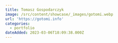 ```yaml
---
title: Tomasz Gospodarczyk
image: /src/content/showcase/_images/gotomi.webp
url: 'https://gotomi.info'
categories:
  - portfolio
dateAdded: 2023-03-06T18:09:38.000Z
---
```


